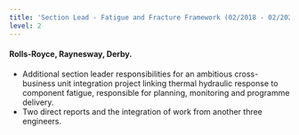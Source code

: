 ```yaml
---
title: 'Section Lead - Fatigue and Fracture Framework (02/2018 - 02/2020)'
level: 2
---
```


#### Rolls-Royce, Raynesway, Derby.

- Additional section leader responsibilities for an ambitious cross-business unit integration project linking thermal hydraulic response to component fatigue, responsible for planning, monitoring and programme delivery.
- Two direct reports and the integration of work from another three engineers.